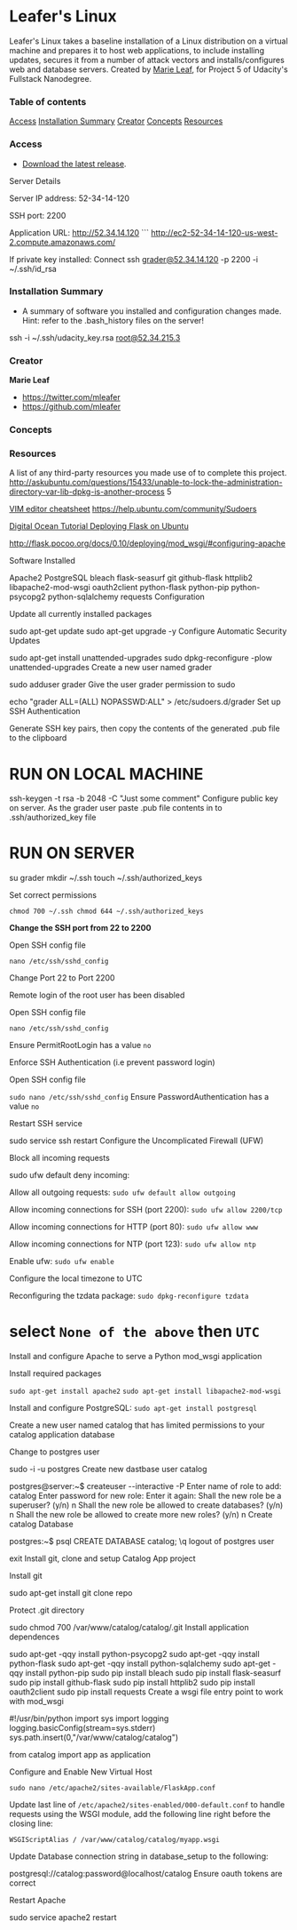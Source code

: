 # Leafer's Linux

Leafer's Linux takes a baseline installation of a Linux distribution on a virtual machine and prepares it to host web applications, to include installing updates, secures it from a number of attack vectors and installs/configures web and database servers. Created by [Marie Leaf](https://twitter.com/mleafer), for Project 5 of Udacity's Fullstack Nanodegree. 


### Table of contents

[Access](#access)
[Installation Summary](#installation-summary)
[Creator](#creator)
[Concepts](#concepts)
[Resources](#resources)

### Access

* [Download the latest release](https://github.com/mleafer/fullstacknanodegree/archive/master.zip).

Server Details

Server IP address: 52-34-14-120

SSH port: 2200

Application URL: http://52.34.14.120 ```
http://ec2-52-34-14-120-us-west-2.compute.amazonaws.com/ 

If private key installed:
Connect ssh grader@52.34.14.120 -p 2200 -i ~/.ssh/id_rsa

### Installation Summary
* A summary of software you installed and configuration changes made. Hint: refer to the .bash_history files on the server!

ssh -i ~/.ssh/udacity_key.rsa root@52.34.215.3

### Creator

**Marie Leaf**

* <https://twitter.com/mleafer>
* <https://github.com/mleafer>

### Concepts 



### Resources
A list of any third-party resources you made use of to complete this project.
http://askubuntu.com/questions/15433/unable-to-lock-the-administration-directory-var-lib-dpkg-is-another-process
5

[VIM editor cheatsheet](http://www.fprintf.net/vimCheatSheet.html)
https://help.ubuntu.com/community/Sudoers

[Digital Ocean Tutorial Deploying Flask on Ubuntu](https://www.digitalocean.com/community/tutorials/how-to-deploy-a-flask-application-on-an-ubuntu-vps)

http://flask.pocoo.org/docs/0.10/deploying/mod_wsgi/#configuring-apache


Software Installed

Apache2
PostgreSQL
bleach
flask-seasurf
git
github-flask
httplib2
libapache2-mod-wsgi
oauth2client
python-flask
python-pip
python-psycopg2
python-sqlalchemy
requests
Configuration

Update all currently installed packages

sudo apt-get update
sudo apt-get upgrade -y
Configure Automatic Security Updates

sudo apt-get install unattended-upgrades
sudo dpkg-reconfigure -plow unattended-upgrades
Create a new user named grader

sudo adduser grader
Give the user grader permission to sudo

echo "grader ALL=(ALL) NOPASSWD:ALL" > /etc/sudoers.d/grader
Set up SSH Authentication

Generate SSH key pairs, then copy the contents of the generated .pub file to the clipboard

# RUN ON LOCAL MACHINE
ssh-keygen -t rsa -b 2048 -C "Just some comment"
Configure public key on server. As the grader user paste .pub file contents in to .ssh/authorized_key file

# RUN ON SERVER
su grader
mkdir ~/.ssh
touch ~/.ssh/authorized_keys

Set correct permissions

`chmod 700 ~/.ssh
chmod 644 ~/.ssh/authorized_keys`

**Change the SSH port from 22 to 2200**

Open SSH config file

`nano /etc/ssh/sshd_config`

Change Port 22 to Port 2200

Remote login of the root user has been disabled

Open SSH config file

`nano /etc/ssh/sshd_config`

Ensure PermitRootLogin has a value `no`

Enforce SSH Authentication (i.e prevent password login)

Open SSH config file

`sudo nano /etc/ssh/sshd_config`
Ensure PasswordAuthentication has a value `no`

Restart SSH service

sudo service ssh restart
Configure the Uncomplicated Firewall (UFW)

Block all incoming requests

sudo ufw default deny incoming: 

Allow all outgoing requests: `sudo ufw default allow outgoing`

Allow incoming connections for SSH (port 2200): `sudo ufw allow 2200/tcp`

Allow incoming connections for HTTP (port 80): `sudo ufw allow www`

Allow incoming connections for NTP (port 123): `sudo ufw allow ntp`

Enable ufw: `sudo ufw enable`

Configure the local timezone to UTC

Reconfiguring the tzdata package: `sudo dpkg-reconfigure tzdata`

# select `None of the above` then `UTC`

Install and configure Apache to serve a Python mod_wsgi application

Install required packages

`sudo apt-get install apache2`
`sudo apt-get install libapache2-mod-wsgi`

Install and configure PostgreSQL: `sudo apt-get install postgresql`

Create a new user named catalog that has limited permissions to your catalog application database

Change to postgres user

sudo -i -u postgres
Create new dastbase user catalog

postgres@server:~$ createuser --interactive -P
Enter name of role to add: catalog
Enter password for new role:
Enter it again:
Shall the new role be a superuser? (y/n) n
Shall the new role be allowed to create databases? (y/n) n
Shall the new role be allowed to create more new roles? (y/n) n
Create catalog Database

postgres:~$ psql
CREATE DATABASE catalog;
\q
logout of postgres user

exit
Install git, clone and setup Catalog App project

Install git

sudo apt-get install git
clone repo

Protect .git directory

sudo chmod 700 /var/www/catalog/catalog/.git
Install application dependences

sudo apt-get -qqy install python-psycopg2
sudo apt-get -qqy install python-flask
sudo apt-get -qqy install python-sqlalchemy
sudo apt-get -qqy install python-pip
sudo pip install bleach
sudo pip install flask-seasurf
sudo pip install github-flask
sudo pip install httplib2
sudo pip install oauth2client
sudo pip install requests
Create a wsgi file entry point to work with mod_wsgi

#!/usr/bin/python
import sys
import logging
logging.basicConfig(stream=sys.stderr)
sys.path.insert(0,"/var/www/catalog/catalog")

from catalog import app as application

Configure and Enable New Virtual Host


`sudo nano /etc/apache2/sites-available/FlaskApp.conf`


Update last line of `/etc/apache2/sites-enabled/000-default.conf` to handle requests using the WSGI module, add the following line right before the closing line:

`WSGIScriptAlias / /var/www/catalog/catalog/myapp.wsgi`

Update Database connection string in database_setup to the following:

postgresql://catalog:password@localhost/catalog
Ensure oauth tokens are correct

Restart Apache

sudo service apache2 restart